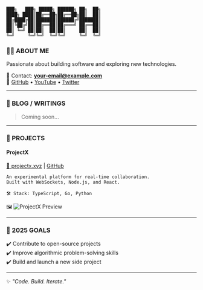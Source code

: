 ```
███╗   ███╗ █████╗ ██████╗ ██╗  ██╗
████╗ ████║██╔══██╗██╔══██╗██║  ██║
██╔████╔██║███████║██████╔╝███████║
██║╚██╔╝██║██╔══██║██╔═══╝ ██╔══██║
██║ ╚═╝ ██║██║  ██║██║     ██║  ██║
╚═╝     ╚═╝╚═╝  ╚═╝╚═╝     ╚═╝  ╚═╝
```

### 👨‍💻 ABOUT ME

Passionate about building software and exploring new technologies.

📧 Contact: **your-email@example.com**  
🔗 [GitHub](https://github.com/yourusername) • [YouTube](https://youtube.com/) • [Twitter](https://twitter.com/)

---

### 📝 BLOG / WRITINGS
> Coming soon...

---

### 🚀 PROJECTS

#### **ProjectX**  
[🔗 projectx.xyz](https://projectx.xyz) | [GitHub](https://github.com/projectx)

```
An experimental platform for real-time collaboration.
Built with WebSockets, Node.js, and React.

🛠️ Stack: TypeScript, Go, Python
```

🖼️ ![ProjectX Preview](https://your-image-link.com)

---

### 🎯 2025 GOALS
✔️ Contribute to open-source projects  
✔️ Improve algorithmic problem-solving skills  
✔️ Build and launch a new side project  

---

✨ _"Code. Build. Iterate."_
